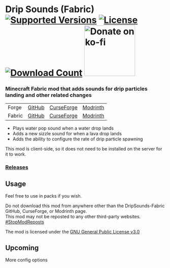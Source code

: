 <h1>Drip Sounds (Fabric)<br>
  <a href="https://www.curseforge.com/minecraft/mc-mods/dripsounds-fabric"><img src="http://cf.way2muchnoise.eu/versions/%20For%20MC%20_448311_all(555-0C8E8E-fff-010101).svg" alt="Supported Versions"></a>
  <a href="https://github.com/PieKing1215/DripSounds-Fabric/blob/master/LICENSE.md"><img src="https://img.shields.io/github/license/PieKing1215/DripSounds-Fabric?style=flat&color=0C8E8E" alt="License"></a>
  <a href="https://www.curseforge.com/minecraft/mc-mods/dripsounds-fabric"><img src="http://cf.way2muchnoise.eu/full_448311_downloads(E04E14-555-fff-010101-1C1C1C).svg" alt="Download Count"></a>
  <a href="https://ko-fi.com/X8X34Y6MZ"><img src="https://ko-fi.com/img/githubbutton_sm.svg" alt="Donate on ko-fi" width="160px"></a>
</h1>

### Minecraft Fabric mod that adds sounds for drip particles landing and other related changes

<table>
<tr>
  <td>Forge</td>
  <td><a href="https://github.com/PieKing1215/DripSounds-Forge">GitHub</a></td>
  <td><a href="https://www.curseforge.com/minecraft/mc-mods/waterdripsound">CurseForge</a></td>
  <td><a href="https://modrinth.com/mod/waterdripsound">Modrinth</a></td>
</tr>
<tr>
  <td>Fabric</td>
  <td><a href="https://github.com/PieKing1215/DripSounds-Fabric">GitHub</a></td>
  <td><a href="https://www.curseforge.com/minecraft/mc-mods/dripsounds-fabric">CurseForge</a></td>
  <td><a href="https://modrinth.com/mod/dripsounds-fabric">Modrinth</a></td>
</tr>
</table>

- Plays water pop sound when a water drop lands
- Adds a new sizzle sound for when a lava drop lands
- Adds the ability to configure the rate of drip particle spawning

This mod is client-side, so it does not need to be installed on the server for it to work.

### [Releases](https://github.com/PieKing1215/DripSounds-Fabric/releases)

## Usage

Feel free to use in packs if you wish.

Do not download this mod from anywhere other than the DripSounds-Fabric GitHub, CurseForge, or Modrinth page.<br>
This mod may not be reposted to any other third-party websites.<br>
[#StopModReposts](https://stopmodreposts.org)

The mod is licensed under the [GNU General Public License v3.0](LICENSE.md)

## Upcoming
More config options
